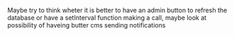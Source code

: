Maybe try to think wheter it is better to have an admin button to refresh the database or have a setInterval function making a call, maybe look at possibility of haveing butter cms sending notifications